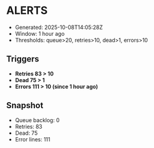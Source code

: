 # ALERTS

- Generated: 2025-10-08T14:05:28Z
- Window: 1 hour ago
- Thresholds: queue>20, retries>10, dead>1, errors>10

## Triggers
- **Retries 83 > 10**
- **Dead 75 > 1**
- **Errors 111 > 10 (since 1 hour ago)**

## Snapshot
- Queue backlog: 0
- Retries: 83
- Dead: 75
- Error lines: 111

